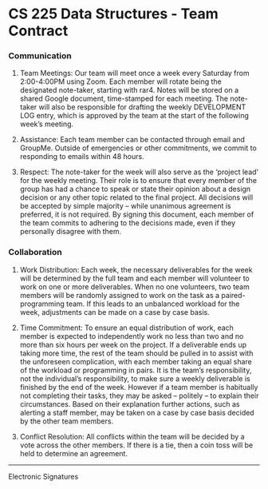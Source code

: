 # CS 225 Data Structures - Team Contract

### Communication

1. Team Meetings: Our team will meet once a week every Saturday from 2:00-4:00PM using Zoom. Each member will rotate being the designated note-taker, starting with rar4. Notes will be stored on a shared Google document, time-stamped for each meeting. The note-taker will also be responsible for drafting the weekly DEVELOPMENT LOG entry, which is approved by the team at the start of the following week’s meeting.

2. Assistance: Each team member can be contacted through email and GroupMe. Outside
of emergencies or other commitments, we commit to responding to emails within 48 hours.

3. Respect: The note-taker for the week will also serve as the ‘project lead’ for the weekly meeting. Their role is to ensure that every member of the group has had a chance to speak or state their opinion about a design decision or any other topic related to the final project. All decisions will be accepted by simple majority – while unanimous agreement is preferred, it is not required. By signing this document, each member of the team commits to adhering to the decisions made, even if they personally disagree with them.

### Collaboration

1. Work Distribution: Each week, the necessary deliverables for the week will be determined by the full team and each member will volunteer to work on one or more deliverables. When no one volunteers, two team members will be randomly assigned to work on the task as a paired-programming team. If this leads to an unbalanced workload for the week, adjustments can be made on a case by case basis.

2. Time Commitment: To ensure an equal distribution of work, each member is expected to
independently work no less than two and no more than six hours per week on the project.
If a deliverable ends up taking more time, the rest of the team should be pulled in to assist with the unforeseen complication, with each member taking an equal share of the workload or programming in pairs. It is the team’s responsibility, not the individual’s responsibility, to make sure a weekly deliverable is finished by the end of the week.
However if a team member is habitually not completing their tasks, they may be asked –
politely – to explain their circumstances. Based on their explanation further actions, such as alerting a staff member, may be taken on a case by case basis decided by the other team members.

3. Conflict Resolution: All conflicts within the team will be decided by a vote across the other members. If there is a tie, then a coin toss will be held to determine an agreement.

---

Electronic Signatures
